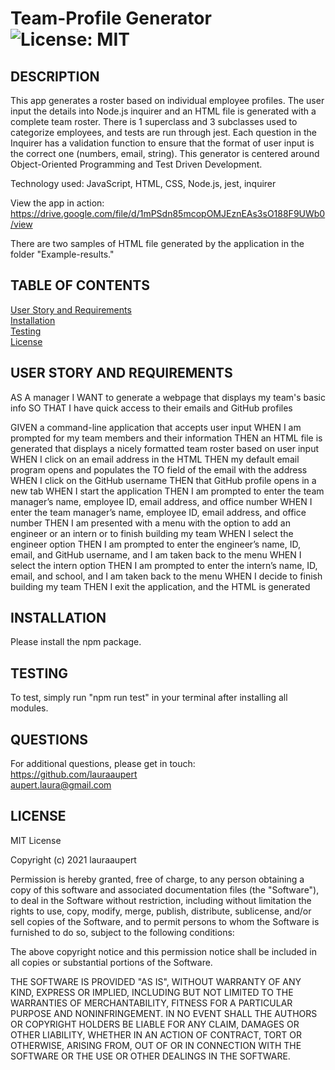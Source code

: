 
# Team-Profile Generator	![License: MIT](https://img.shields.io/badge/License-MIT-yellow.svg)

## DESCRIPTION

This app generates a roster based on individual employee profiles. The user input the details into Node.js inquirer and an HTML file is generated with a complete team roster. There is 1 superclass and 3 subclasses used to categorize employees, and tests are run through jest. Each question in the Inquirer has a validation function to ensure that the format of user input is the correct one (numbers, email, string). This generator is centered around Object-Oriented Programming and Test Driven Development.

Technology used: JavaScript, HTML, CSS, Node.js, jest, inquirer

View the app in action: https://drive.google.com/file/d/1mPSdn85mcopOMJEznEAs3sO188F9UWb0/view

There are two samples of HTML file generated by the application in the folder "Example-results."

## TABLE OF CONTENTS

[User Story and Requirements](#USER)  
[Installation](#INSTALLATION)  
[Testing](#TESTING)  
[License](#LICENSE)  

## USER STORY AND REQUIREMENTS <a name="USER"></a>

AS A manager
I WANT to generate a webpage that displays my team's basic info
SO THAT I have quick access to their emails and GitHub profiles

GIVEN a command-line application that accepts user input
WHEN I am prompted for my team members and their information
THEN an HTML file is generated that displays a nicely formatted team roster based on user input
WHEN I click on an email address in the HTML
THEN my default email program opens and populates the TO field of the email with the address
WHEN I click on the GitHub username
THEN that GitHub profile opens in a new tab
WHEN I start the application
THEN I am prompted to enter the team manager’s name, employee ID, email address, and office number
WHEN I enter the team manager’s name, employee ID, email address, and office number
THEN I am presented with a menu with the option to add an engineer or an intern or to finish building my team
WHEN I select the engineer option
THEN I am prompted to enter the engineer’s name, ID, email, and GitHub username, and I am taken back to the menu
WHEN I select the intern option
THEN I am prompted to enter the intern’s name, ID, email, and school, and I am taken back to the menu
WHEN I decide to finish building my team
THEN I exit the application, and the HTML is generated


## INSTALLATION <a name="INSTALLATION"></a>

Please install the npm package.

## TESTING <a name="TESTING"></a>

To test, simply run "npm run test" in your terminal after installing all modules.

## QUESTIONS <a name="QUESTIONS"></a>
For additional questions, please get in touch:  
https://github.com/lauraaupert  
aupert.laura@gmail.com

## LICENSE
MIT License

Copyright (c) 2021 lauraaupert

Permission is hereby granted, free of charge, to any person obtaining a copy
of this software and associated documentation files (the "Software"), to deal
in the Software without restriction, including without limitation the rights
to use, copy, modify, merge, publish, distribute, sublicense, and/or sell
copies of the Software, and to permit persons to whom the Software is
furnished to do so, subject to the following conditions:

The above copyright notice and this permission notice shall be included in all
copies or substantial portions of the Software.

THE SOFTWARE IS PROVIDED "AS IS", WITHOUT WARRANTY OF ANY KIND, EXPRESS OR
IMPLIED, INCLUDING BUT NOT LIMITED TO THE WARRANTIES OF MERCHANTABILITY,
FITNESS FOR A PARTICULAR PURPOSE AND NONINFRINGEMENT. IN NO EVENT SHALL THE
AUTHORS OR COPYRIGHT HOLDERS BE LIABLE FOR ANY CLAIM, DAMAGES OR OTHER
LIABILITY, WHETHER IN AN ACTION OF CONTRACT, TORT OR OTHERWISE, ARISING FROM,
OUT OF OR IN CONNECTION WITH THE SOFTWARE OR THE USE OR OTHER DEALINGS IN THE
SOFTWARE.
